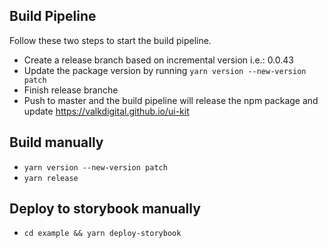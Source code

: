 ## Build Pipeline

Follow these two steps to start the build pipeline.

- Create a release branch based on incremental version i.e.: 0.0.43
- Update the package version by running `yarn version --new-version patch`
- Finish release branche
- Push to master and the build pipeline will release the npm package and update https://valkdigital.github.io/ui-kit

## Build manually

- `yarn version --new-version patch`
- `yarn release`

## Deploy to storybook manually

- `cd example && yarn deploy-storybook`
